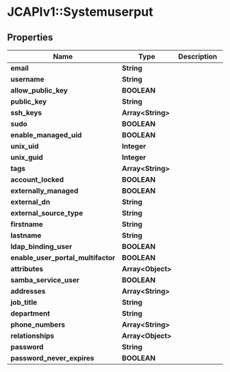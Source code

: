 # JCAPIv1::Systemuserput

## Properties
Name | Type | Description | Notes
------------ | ------------- | ------------- | -------------
**email** | **String** |  | 
**username** | **String** |  | 
**allow_public_key** | **BOOLEAN** |  | [optional] 
**public_key** | **String** |  | [optional] 
**ssh_keys** | **Array&lt;String&gt;** |  | [optional] 
**sudo** | **BOOLEAN** |  | [optional] 
**enable_managed_uid** | **BOOLEAN** |  | [optional] 
**unix_uid** | **Integer** |  | [optional] 
**unix_guid** | **Integer** |  | [optional] 
**tags** | **Array&lt;String&gt;** |  | [optional] 
**account_locked** | **BOOLEAN** |  | [optional] 
**externally_managed** | **BOOLEAN** |  | [optional] 
**external_dn** | **String** |  | [optional] 
**external_source_type** | **String** |  | [optional] 
**firstname** | **String** |  | [optional] 
**lastname** | **String** |  | [optional] 
**ldap_binding_user** | **BOOLEAN** |  | [optional] 
**enable_user_portal_multifactor** | **BOOLEAN** |  | [optional] 
**attributes** | **Array&lt;Object&gt;** |  | [optional] 
**samba_service_user** | **BOOLEAN** |  | [optional] 
**addresses** | **Array&lt;String&gt;** |  | [optional] 
**job_title** | **String** |  | [optional] 
**department** | **String** |  | [optional] 
**phone_numbers** | **Array&lt;String&gt;** |  | [optional] 
**relationships** | **Array&lt;Object&gt;** |  | [optional] 
**password** | **String** |  | [optional] 
**password_never_expires** | **BOOLEAN** |  | [optional] 


